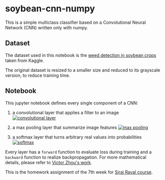 # soybean-cnn-numpy

This is a simple multiclass classifier based on a Convolutional Neural Network (CNN) written only with numpy.

## Dataset

The dataset used in this notebook is the [weed detection in soybean crops](https://www.kaggle.com/fpeccia/weed-detection-in-soybean-crops) taken from Kaggle.

The original dataset is resized to a smaller size and reduced to its grayscale version, to reduce training time.

## Notebook

This jupyter notebook defines every single component of a CNN:

1. a convolutional layer that applies a filter to an image [![convolutional layer](https://victorzhou.com/media/cnn-post/conv-gradient-example-2.svg)](https://victorzhou.com/media/cnn-post/conv-gradient-example-2.svg)

2. a max pooling layer that summarize image features [![max pooling](https://victorzhou.com/media/cnn-post/maxpool-forward.svg)](https://victorzhou.com/media/cnn-post/maxpool-forward.svg)

3. a softmax layer that turns arbitrary real values into probabilities [![softmax](https://i0.wp.com/dataaspirant.com/wp-content/uploads/2017/03/Softmax-Function-compressor.jpg)](https://i0.wp.com/dataaspirant.com/wp-content/uploads/2017/03/Softmax-Function-compressor.jpg?resize=500%2C500)


Every layer has a `forward` function to evaluate loss during training and a `backward` function to realize backpropagation. For more mathematical details, please refer to [Victor Zhou's work](https://victorzhou.com/blog/intro-to-cnns-part-1/).

This is the homework assignment of the 7th week for [Siraj Raval course](https://www.machinelearningcourse.io/courses/make-money).
